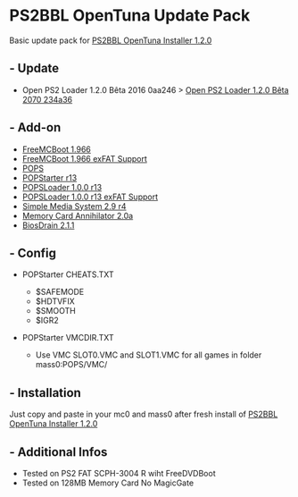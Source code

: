 # PS2BBL OpenTuna Update Pack

Basic update pack for [PS2BBL OpenTuna Installer 1.2.0](https://github.com/israpps/PlayStation2-Basic-BootLoader)

## - Update

  * Open PS2 Loader 1.2.0 Bêta 2016 0aa246 > [Open PS2 Loader 1.2.0 Bêta 2070 234a36](https://github.com/ps2homebrew/Open-PS2-Loader)
    
## - Add-on

  * [FreeMCBoot 1.966](https://github.com/israpps/FreeMcBoot-Installer)
  * [FreeMCBoot 1.966 exFAT Support](https://github.com/israpps/BDMAssault)
  * [POPS](https://github.com/AnimMouse/POPS-binaries)
  * [POPStarter r13](https://www.psx-place.com/threads/popstarter.19139/)
  * [POPSLoader 1.0.0 r13](https://www.psx-place.com/threads/popsloader.42474/)
  * [POPSLoader 1.0.0 r13 exFAT Support](https://github.com/israpps/BDMAssault)
  * [Simple Media System 2.9 r4](https://github.com/ps2homebrew/SMS)
  * [Memory Card Annihilator 2.0a](https://www.psx-place.com/threads/memory-card-annihilator-v2-0a-a-new-version-after-more-than-11-years.36277/)
  * [BiosDrain 2.1.1](https://github.com/F0bes/biosdrain)
    
## - Config

  * POPStarter CHEATS.TXT
    * $SAFEMODE
    * $HDTVFIX
    * $SMOOTH
    * $IGR2
 
  * POPStarter VMCDIR.TXT
    * Use VMC SLOT0.VMC and SLOT1.VMC for all games in folder mass0:POPS/VMC/
   
## - Installation

Just copy and paste in your mc0 and mass0 after fresh install of [PS2BBL OpenTuna Installer 1.2.0](https://github.com/israpps/PlayStation2-Basic-BootLoader)

## - Additional Infos

  * Tested on PS2 FAT SCPH-3004 R wiht FreeDVDBoot
  * Tested on 128MB Memory Card No MagicGate
